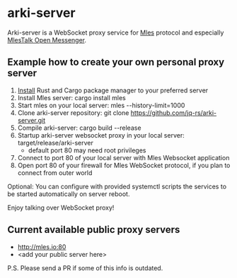 # arki-server

Arki-server is a WebSocket proxy service for [Mles](https://github.com/jq-rs/mles-rs) protocol and especially [MlesTalk Open Messenger](http://mles.io/app).

## Example how to create your own personal proxy server

 1. [Install](https://www.rust-lang.org/tools/install) Rust and Cargo package manager to your preferred server
 2. Install Mles server: cargo install mles
 3. Start mles on your local server: mles --history-limit=1000
 4. Clone arki-server repository: git clone https://github.com/jq-rs/arki-server.git
 5. Compile arki-server: cargo build --release
 6. Startup arki-server websocket proxy in your local server: target/release/arki-server
     - default port 80 may need root privileges
 7. Connect to port 80 of your local server with Mles Websocket application
 8. Open port 80 of your firewall for Mles WebSocket protocol, if you plan to connect from outer world
 
 Optional: You can configure with provided systemctl scripts the services to be started automatically on server reboot.
 
 Enjoy talking over WebSocket proxy!
 
 ## Current available public proxy servers
 
   * http://mles.io:80
   * \<add your public server here\>
 
 P.S. Please send a PR if some of this info is outdated.
